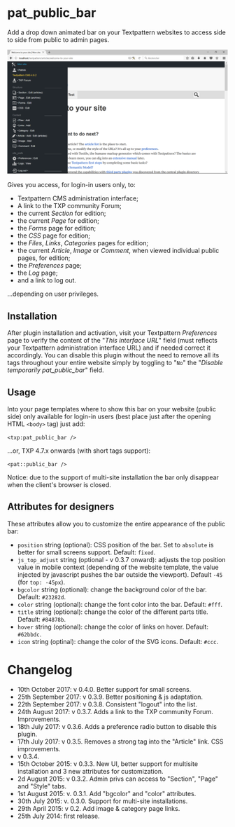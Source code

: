 # pat_public_bar
Add a drop down animated bar on your Textpattern websites to access side to side from public to admin pages.

![pat_public_bar preview](https://github.com/cara-tm/pat_public_bar/raw/master/pat-public-bar-preview.png)

Gives you access, for login-in users only, to:

* Textpattern CMS administration interface;
* A link to the TXP community Forum;
* the current _Section_ for edition;
* the current _Page_ for edition;
* the _Forms_ page for edition;
* the _CSS_ page for edition;
* the _Files_, _Links_, _Categories_ pages for edition;
* the current _Article_, _Image_ or _Comment_, when viewed individual public pages, for edition;
* the _Preferences_ page;
* the _Log_ page;
* and a link to log out.

...depending on user privileges.


## Installation

After plugin installation and activation, visit your Textpattern _Preferences_ page to verify the content of the "_This interface URL_" field (must reflects your Textpattern administration interface URL) and if needed correct it accordingly.
You can disable this plugin without the need to remove all its tags throughout your entire website simply by toggling to "`No`" the "_Disable temporarily pat_public_bar_" field.

## Usage

Into your page templates where to show this bar on your website (public side) only available for login-in users (best place just after the opening HTML `<body>` tag) just add:

    <txp:pat_public_bar />

...or, TXP 4.7.x onwards (with short tags support):

    <pat::public_bar />

Notice: due to the support of multi-site installation the bar only disappear when the client's browser is closed.

## Attributes for designers

These attributes allow you to customize the entire appearance of the public bar:

* `position` string (optional): CSS position of the bar. Set to `absolute` is better for small screens support. Default: `fixed`.
* `js_top_adjust` string (optional - v 0.3.7 onward): adjusts the top position value in mobile context (depending of the website template, the value injected by javascript pushes the bar outside the viewport). Default `-45` (for `top: -45px`).
* `bgcolor` string (optional): change the background color of the bar. Default: `#23282d`.
* `color` string (optional): change the font color into the bar. Default: `#fff`.
* `title` string (optional): change the color of the different parts title. Default: `#84878b`.
* `hover` string (optional): change the color of links on hover. Default: `#62bbdc`.
* `icon` string (optinal): change the color of the SVG icons. Default: `#ccc`.

# Changelog

* 10th October 2017: v 0.4.0. Better support for small screens.
* 25th September 2017: v 0.3.9. Better positioning & js adaptation.
* 22th September 2017: v 0.3.8. Consistent "logout" into the list.
* 24th August 2017: v 0.3.7. Adds a link to the TXP community Forum. Improvements.
* 18th July 2017: v 0.3.6. Adds a preference radio button to disable this plugin.
* 17th July 2017: v 0.3.5. Removes a strong tag into the "Article" link. CSS improvements.
* v 0.3.4.
* 15th October 2015: v 0.3.3. New UI, better support for multisite installation and 3 new attributes for customization.
* 2d August 2015: v 0.3.2. Admin privs can access to "Section", "Page" and "Style" tabs.
* 1st August 2015: v. 0.3.1. Add "bgcolor" and "color" attributes.
* 30th July 2015: v. 0.3.0. Support for multi-site installations.
* 29th April 2015: v 0.2. Add image & category page links.
* 25th July 2014: first release.
